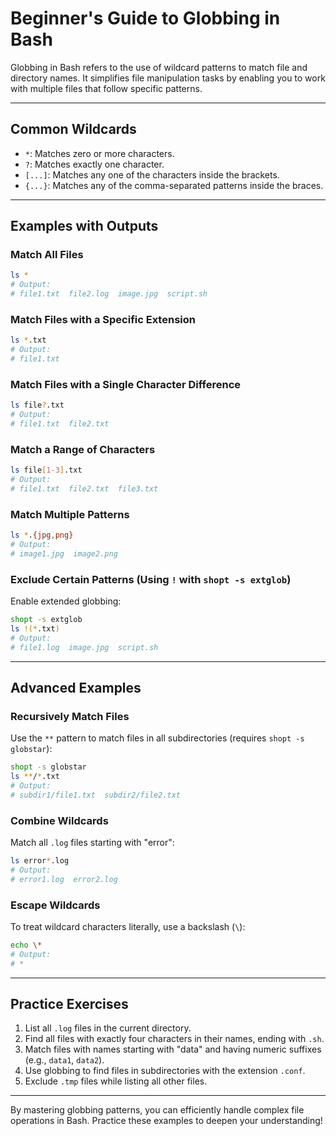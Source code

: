 # Beginner's Guide to Globbing in Bash

Globbing in Bash refers to the use of wildcard patterns to match file and directory names. It simplifies file manipulation tasks by enabling you to work with multiple files that follow specific patterns.

---

## Common Wildcards
- `*`: Matches zero or more characters.
- `?`: Matches exactly one character.
- `[...]`: Matches any one of the characters inside the brackets.
- `{...}`: Matches any of the comma-separated patterns inside the braces.

---

## Examples with Outputs

### Match All Files
```bash
ls *
# Output:
# file1.txt  file2.log  image.jpg  script.sh
```

### Match Files with a Specific Extension
```bash
ls *.txt
# Output:
# file1.txt
```

### Match Files with a Single Character Difference
```bash
ls file?.txt
# Output:
# file1.txt  file2.txt
```

### Match a Range of Characters
```bash
ls file[1-3].txt
# Output:
# file1.txt  file2.txt  file3.txt
```

### Match Multiple Patterns
```bash
ls *.{jpg,png}
# Output:
# image1.jpg  image2.png
```

### Exclude Certain Patterns (Using `!` with `shopt -s extglob`)
Enable extended globbing:
```bash
shopt -s extglob
ls !(*.txt)
# Output:
# file1.log  image.jpg  script.sh
```

---

## Advanced Examples

### Recursively Match Files
Use the `**` pattern to match files in all subdirectories (requires `shopt -s globstar`):
```bash
shopt -s globstar
ls **/*.txt
# Output:
# subdir1/file1.txt  subdir2/file2.txt
```

### Combine Wildcards
Match all `.log` files starting with "error":
```bash
ls error*.log
# Output:
# error1.log  error2.log
```

### Escape Wildcards
To treat wildcard characters literally, use a backslash (`\`):
```bash
echo \*
# Output:
# *
```

---

## Practice Exercises
1. List all `.log` files in the current directory.
2. Find all files with exactly four characters in their names, ending with `.sh`.
3. Match files with names starting with "data" and having numeric suffixes (e.g., `data1`, `data2`).
4. Use globbing to find files in subdirectories with the extension `.conf`.
5. Exclude `.tmp` files while listing all other files.

---

By mastering globbing patterns, you can efficiently handle complex file operations in Bash. Practice these examples to deepen your understanding!

